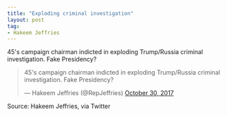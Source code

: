 ```yaml
---
title: "Exploding criminal investigation"
layout: post
tag:
- Hakeem Jeffries
---
```


45's campaign chairman indicted in exploding Trump/Russia criminal investigation. Fake Presidency?

<blockquote class="twitter-tweet"><p lang="en" dir="ltr">45&#39;s campaign chairman indicted in exploding Trump/Russia criminal investigation. Fake Presidency?</p>&mdash; Hakeem Jeffries (@RepJeffries) <a href="https://twitter.com/RepJeffries/status/924981218889883648?ref_src=twsrc%5Etfw">October 30, 2017</a></blockquote> <script async src="https://platform.twitter.com/widgets.js" charset="utf-8"></script>

Source: Hakeem Jeffries, via Twitter

